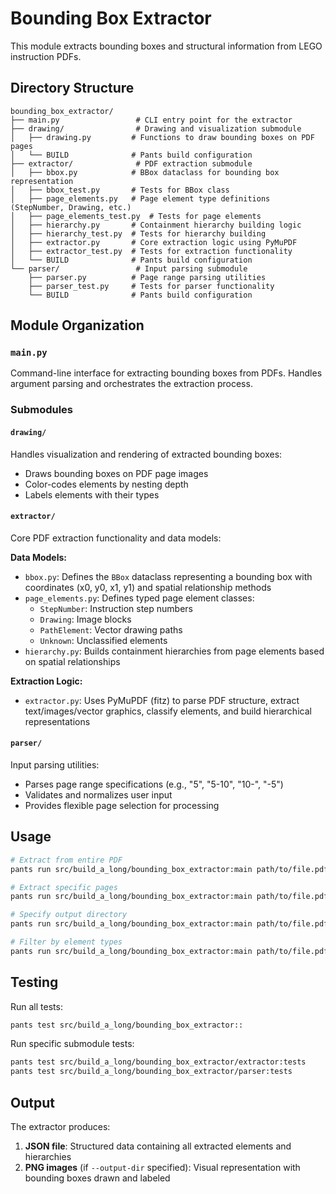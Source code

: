 # Bounding Box Extractor

This module extracts bounding boxes and structural information from LEGO instruction PDFs.

## Directory Structure

```text
bounding_box_extractor/
├── main.py                 # CLI entry point for the extractor
├── drawing/                # Drawing and visualization submodule
│   ├── drawing.py         # Functions to draw bounding boxes on PDF pages
│   └── BUILD              # Pants build configuration
├── extractor/              # PDF extraction submodule
│   ├── bbox.py            # BBox dataclass for bounding box representation
│   ├── bbox_test.py       # Tests for BBox class
│   ├── page_elements.py   # Page element type definitions (StepNumber, Drawing, etc.)
│   ├── page_elements_test.py  # Tests for page elements
│   ├── hierarchy.py       # Containment hierarchy building logic
│   ├── hierarchy_test.py  # Tests for hierarchy building
│   ├── extractor.py       # Core extraction logic using PyMuPDF
│   ├── extractor_test.py  # Tests for extraction functionality
│   └── BUILD              # Pants build configuration
└── parser/                 # Input parsing submodule
    ├── parser.py          # Page range parsing utilities
    ├── parser_test.py     # Tests for parser functionality
    └── BUILD              # Pants build configuration
```

## Module Organization

### `main.py`

Command-line interface for extracting bounding boxes from PDFs. Handles argument parsing and orchestrates the extraction process.

### Submodules

#### `drawing/`

Handles visualization and rendering of extracted bounding boxes:

- Draws bounding boxes on PDF page images
- Color-codes elements by nesting depth
- Labels elements with their types

#### `extractor/`

Core PDF extraction functionality and data models:

**Data Models:**

- `bbox.py`: Defines the `BBox` dataclass representing a bounding box with coordinates (x0, y0, x1, y1) and spatial relationship methods
- `page_elements.py`: Defines typed page element classes:
  - `StepNumber`: Instruction step numbers
  - `Drawing`: Image blocks
  - `PathElement`: Vector drawing paths
  - `Unknown`: Unclassified elements
- `hierarchy.py`: Builds containment hierarchies from page elements based on spatial relationships

**Extraction Logic:**

- `extractor.py`: Uses PyMuPDF (fitz) to parse PDF structure, extract text/images/vector graphics, classify elements, and build hierarchical representations

#### `parser/`

Input parsing utilities:

- Parses page range specifications (e.g., "5", "5-10", "10-", "-5")
- Validates and normalizes user input
- Provides flexible page selection for processing

## Usage

```bash
# Extract from entire PDF
pants run src/build_a_long/bounding_box_extractor:main path/to/file.pdf

# Extract specific pages
pants run src/build_a_long/bounding_box_extractor:main path/to/file.pdf --pages 5-10

# Specify output directory
pants run src/build_a_long/bounding_box_extractor:main path/to/file.pdf --output-dir ./output

# Filter by element types
pants run src/build_a_long/bounding_box_extractor:main path/to/file.pdf --include-types text,image
```

## Testing

Run all tests:

```bash
pants test src/build_a_long/bounding_box_extractor::
```

Run specific submodule tests:

```bash
pants test src/build_a_long/bounding_box_extractor/extractor:tests
pants test src/build_a_long/bounding_box_extractor/parser:tests
```

## Output

The extractor produces:

1. **JSON file**: Structured data containing all extracted elements and hierarchies
2. **PNG images** (if `--output-dir` specified): Visual representation with bounding boxes drawn and labeled
